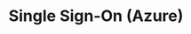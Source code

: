 ---
title: "Single Sign-On (Azure)"
linkTitle: "Single Sign-On (Azure)"
weight: 1
type: docs
description: >
    Documentation for Azure Single Sign-On
---